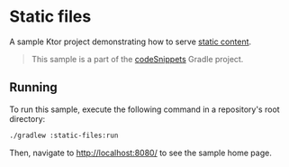 # Static files

A sample Ktor project demonstrating how to serve [static content](https://ktor.io/docs/serving-static-content.html).
> This sample is a part of the [codeSnippets](../../README.md) Gradle project.

## Running

To run this sample, execute the following command in a repository's root directory:

```bash
./gradlew :static-files:run
```
 
Then, navigate to [http://localhost:8080/](http://localhost:8080/) to see the sample home page.  
